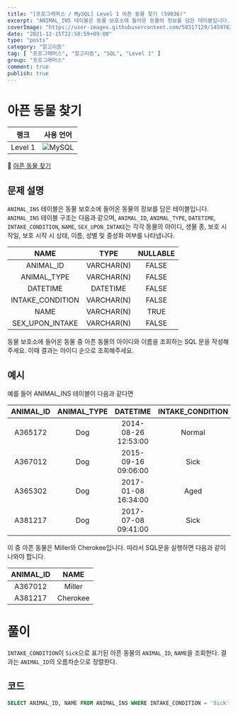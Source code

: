 ```yaml
---
title: "[프로그래머스 / MySQL] Level 1 아픈 동물 찾기 (59036)"
excerpt: "ANIMAL_INS 테이블은 동물 보호소에 들어온 동물의 정보를 담은 테이블입니다. ANIMAL_INS 테이블 구조는 다음과 같으며, ANIMAL_ID, ANIMAL_TYPE, DATETIME, INTAKE_CONDITION, NAME, SEX_UPON_INTAKE는 각각 동물의 아이디, 생물 종, 보호 시작일, 보호 시작 시 상태, 이름, 성별 및 중성화 여부를 나타냅니다."
coverImage: "https://user-images.githubusercontent.com/50317129/145976356-6b5d1430-31c0-4c34-829e-6be8f747ab19.png"
date: "2021-12-15T22:50:59+09:00"
type: "posts"
category: "알고리즘"
tag: [ "프로그래머스", "알고리즘", "SQL", "Level 1" ]
group: "프로그래머스"
comment: true
publish: true
---
```


# 아픈 동물 찾기

|  랭크   |                                                  사용 언어                                                  |
| :-----: | :---------------------------------------------------------------------------------------------------------: |
| Level 1 | ![MySQL](https://shields.io/badge/MySQL-lightgrey?logo=mysql&style=plastic&logoColor=white&labelColor=blue) |

🔗 [아픈 동물 찾기](https://programmers.co.kr/learn/courses/30/lessons/59036)





## 문제 설명

`ANIMAL_INS` 테이블은 동물 보호소에 들어온 동물의 정보를 담은 테이블입니다. `ANIMAL_INS` 테이블 구조는 다음과 같으며, `ANIMAL_ID`, `ANIMAL_TYPE`, `DATETIME`, `INTAKE_CONDITION`, `NAME`, `SEX_UPON_INTAKE`는 각각 동물의 아이디, 생물 종, 보호 시작일, 보호 시작 시 상태, 이름, 성별 및 중성화 여부를 나타냅니다.

|       NAME       |    TYPE    | NULLABLE |
| :--------------: | :--------: | :------: |
|    ANIMAL_ID     | VARCHAR(N) |  FALSE   |
|   ANIMAL_TYPE    | VARCHAR(N) |  FALSE   |
|     DATETIME     |  DATETIME  |  FALSE   |
| INTAKE_CONDITION | VARCHAR(N) |  FALSE   |
|       NAME       | VARCHAR(N) |   TRUE   |
| SEX_UPON_INTAKE  | VARCHAR(N) |  FALSE   |

동물 보호소에 들어온 동물 중 아픈 동물의 아이디와 이름을 조회하는 SQL 문을 작성해주세요. 이때 결과는 아이디 순으로 조회해주세요.





## 예시

예를 들어 ANIMAL_INS 테이블이 다음과 같다면

| ANIMAL_ID | ANIMAL_TYPE |      DATETIME       | INTAKE_CONDITION |   NAME   | SEX_UPON_INTAKE |
| :-------: | :---------: | :-----------------: | :--------------: | :------: | :-------------: |
|  A365172  |     Dog     | 2014-08-26 12:53:00 |      Normal      |  Diablo  |  Neutered Male  |
|  A367012  |     Dog     | 2015-09-16 09:06:00 |       Sick       |  Miller  |  Neutered Male  |
|  A365302  |     Dog     | 2017-01-08 16:34:00 |       Aged       |  Minnie  |  Spayed Female  |
|  A381217  |     Dog     | 2017-07-08 09:41:00 |       Sick       | Cherokee |  Neutered Male  |

이 중 아픈 동물은 Miller와 Cherokee입니다. 따라서 SQL문을 실행하면 다음과 같이 나와야 합니다.

| ANIMAL_ID |   NAME   |
| :-------: | :------: |
|  A367012  |  Miller  |
|  A381217  | Cherokee |










# 풀이

`INTAKE_CONDITION`이 `Sick`으로 표기된 아픈 동물의 `ANIMAL_ID`, `NAME`을 조회한다. 결과는 `ANIMAL_ID`의 오름차순으로 정렬한다.





## 코드

``` sql
SELECT ANIMAL_ID, NAME FROM ANIMAL_INS WHERE INTAKE_CONDITION = 'Sick' ORDER BY ANIMAL_ID;
```
